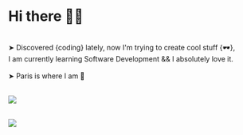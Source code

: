 # Hi there 🖖🏼
<br />
➤ Discovered {coding} lately, now I'm trying to create cool stuff {🕶}, <br />
I am currently learning Software Development && I absolutely love it.
<br />
<br />
➤ Paris is where I am 📍 
<br />
<br />

![](https://media.giphy.com/media/QWkuGmMgphvmE/giphy.gif)
<br />
<br />

![](https://unsplash.com/fr/photos/aiqKc07b5PA)
